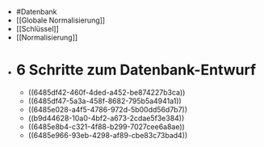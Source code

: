 - #Datenbank
- [[Globale Normalisierung]]
- [[Schlüssel]]
- [[Normalisierung]]
- # 6 Schritte zum Datenbank-Entwurf
	- ((6485df42-460f-4ded-a452-be874227b3ca))
	- ((6485df47-5a3a-458f-8682-795b5a4941a1))
	- ((6485e028-a4f5-4786-972d-5b00dd56d7b7))
	- ((b9d44628-10a0-4bf2-a673-2cdae5f3e384))
	- ((6485e8b4-c321-4f88-b299-7027cee6a8ae))
	- ((6485e966-93eb-4298-af89-cbe83c73bad4))